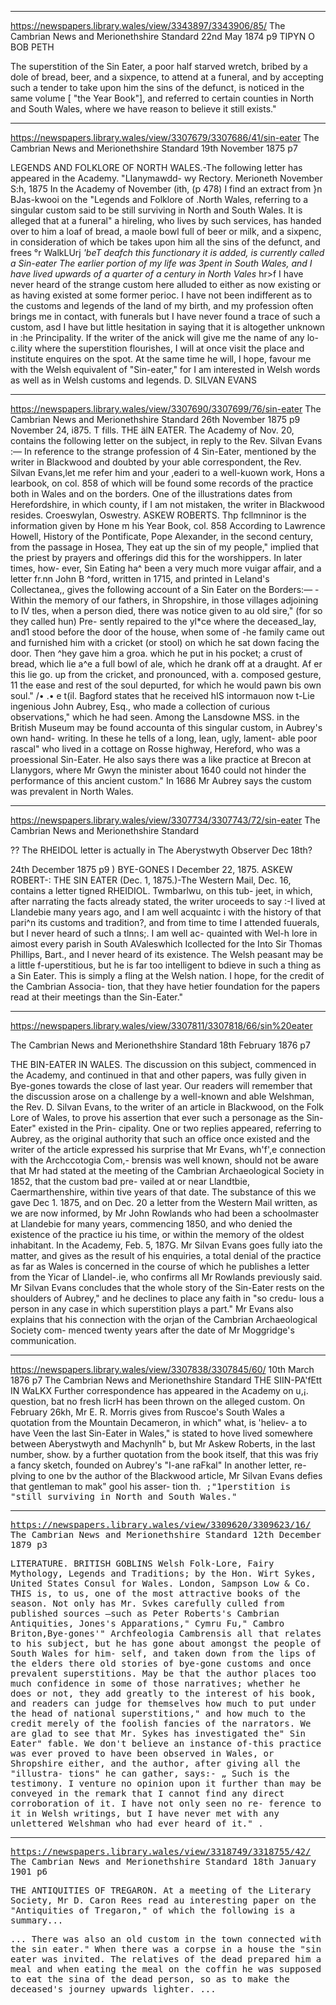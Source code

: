 
---

https://newspapers.library.wales/view/3343897/3343906/85/
The Cambrian News and Merionethshire Standard
22nd May 1874 p9
TIPYN O BOB PETH

The superstition of the Sin Eater, a poor half starved wretch, bribed by a dole of bread, beer, and a sixpence, to attend at a funeral, and by accepting such a tender to take upon him the sins of the defunct, is noticed in the same volume [ "the Year Book"], and referred to certain counties in North and South Wales, where we have reason to believe it still exists."

---

https://newspapers.library.wales/view/3307679/3307686/41/sin-eater
The Cambrian News and Merionethshire Standard
19th November 1875 p7

LEGENDS AND FOLKLORE OF NORTH WALES.-The following letter has appeared in the Academy. "LIanymawdd- wy Rectory. Merioneth November S:h, 1875 In the Academy of November (ith, (p 478) I find an extract from }n BJas-kwooi on the "Legends and Folklore of .North Wales, referring to a singular custom said to be still surviving in North and South Wales. It is alleged that at a funeral" a hireling, who lives by such services, has handed over to him a loaf of bread, a maole bowl full of beer or milk, and a sixpenc, in consideration of which be takes upon him all the sins of the defunct, and frees °r WalkLUrj *'beT deafch this functionary it is added, is currently called a Sin-eater The earlier portion of my life was 3pent in South Wales, and I have lived upwards of a quarter of a century in North Vales* hr>f I have never heard of the strange custom here alluded to either as now existing or as having existed at some former perioc. I have not been indifferent as to the customs and legends of the land of my birth, and my profession often brings me in contact, with funerals but I have never found a trace of such a custom, asd I have but little hesitation in saying that it is altogether unknown in :he Principality. If the writer of the anick will give me the name of any lo- c.ility where the superstition flourishes, I will at once visit the place and institute enquires on the spot. At the same time he will, I hope, favour me with the Welsh equivalent of "Sin-eater," for I am interested in Welsh words as well as in Welsh customs and legends. D. SILVAN EVANS

---

https://newspapers.library.wales/view/3307690/3307699/76/sin-eater
The Cambrian News and Merionethshire Standard
26th November 1875 p9
November 24, i875. T fills. THE älN EATER. The Academy of Nov. 20, contains the following letter on the subject, in reply to the Rev. Silvan Evans :— In reference to the strange profession of 4 Sin-Eater, mentioned by the writer in Blackwood and doubted by your able correspondent, the Rev. Silvan Evans,let me refer him and your ,eaderi to a well-kuown work, Hons a learbook, on col. 858 of which will be found some records of the practice both in Wales and on the borders. One of the illustrations dates from Herefordshire, in which county, if I am not mistaken, the writer in Blackwood resides. Croeswylan, Oswestry. ASKEW ROBERTS. Thp fcllmninor is the information given by Hone m his Year Book, col. 858 According to Lawrence Howell, History of the Pontificate, Pope Alexander, in the second century, from the passage in Hosea, They eat up the sin of my people," implied that the priest by prayers and offerings did this for the worshippers. In later times, how- ever, Sin Eating ha^ been a very much more vuigar affair, and a letter fr.nn John B ^ford, written in 1715, and printed in Leland's Collectanea,, gives the following account of a Sin Eater on the Borders:— -Within the memory of our fathers, in Shropshire, in those villages adjoining to IV tles, when a person died, there was notice given to au old sire," (for so they called hun) Pre- sently repaired to the yl*ce where the deceased_lay, and1 stood before the door of the house, when some of -he family came out and furnished him with a cricket (or stool) on which he sat down facing the door. Then ^hey gave him a groa. which he put in his pocket; a crust of bread, which lie a^e a full bowl of ale, which he drank off at a draught. Af er this lie go. up from the cricket, and pronounced, with a. composed gesture, 11 the ease and rest of the soul depurted, for which he would pawn bis own soul." /• .• e t(il. Bagford states that he received hIS intormauon now t-Lie ingenious John Aubrey, Esq., who made a collection of curious observations," which he had seen. Among the Lansdowne MSS. in the British Museum may be found accounta of this singular custom, in Aubrey's own hand- writing. In these he tells of a long, lean, ugly, lament- able poor rascal" who lived in a cottage on Rosse highway, Hereford, who was a proessional Sin-Eater. He also says there was a like practice at Brecon at Llanygors, where Mr Gwyn the minister about 1640 could not hinder the performance of this ancient custom." In 1686 Mr Aubrey says the custom was prevalent in North Wales.

---



https://newspapers.library.wales/view/3307734/3307743/72/sin-eater
The Cambrian News and Merionethshire Standard

?? The RHEIDOL letter is actually in The Aberystwyth Observer Dec 18th?

24th December 1875 p9
) BYE-GONES I December 22, 1875.  ASKEW ROBERT-: THE SIN EATER (Dec. 1, 1875.)-The Western Mail, Dec. 16, contains a letter tigned RHEIDIOL. Twmbarlwu, on this tub- jeet, in which, after narrating the facts already stated, the writer uroceeds to say :-I lived at LIandebie many years ago, and I am well acquaintc i with the history of that pari^n its customs and tradition?, and from time to time I attended fuuerals, but I never heard of such a tlnns;. I am well ac- quainted with Wel-h lore in aimost every parish in South AValeswhich Icollected for the Into Sir Thomas Phillips, Bart., and I never heard of its existence. The Welsh peasant may be a little f-uperstitious, but he is far too intelligent to bdieve in such a thing as a Sin Eater. This is simply a fling at the Welsh nation. I hope, for the credit of the Cambrian Associa- tion, that they have hetier foundation for the papers read at their meetings than the Sin-Eater."


---


https://newspapers.library.wales/view/3307811/3307818/66/sin%20eater

The Cambrian News and Merionethshire Standard
18th February 1876 p7

THE BIN-EATER IN WALES. The discussion on this subject, commenced in the Academy, and continued in that and other papers, was fully given in Bye-gones towards the close of last year. Our readers will remember that the discussion arose on a challenge by a well-known and able Welshman, the Rev. D. Silvan Evans, to the writer of an article in Blackwood, on the Folk Lore of Wales, to prove his assertion that ever such a personage as the Sin-Eater" existed in the Prin- cipality. One or two replies appeared, referring to Aubrey, as the original authority that such an office once existed and the writer of the article expressed his surprise that Mr Evans, wh'f',e connection with the Archccotogia Com,- brensis was well known, should not be aware that Mr had stated at the meeting of the Cambrian Archaeological Society in 1852, that the custom bad pre- vailed at or near Llandtbie, Caermarthenshire, within tive years of that date. The substance of this we gave Dec 1. 1875, and on Dec. 20 a letter from the Western Mail written, as we are now informed, by Mr John Rowlands who had been a schoolmaster at Llandebie for many years, commencing 1850, and who denied the existence of the practice iu his time, or within the memory of the oldest inhabitant. In the Academy, Feb. 5, 187G. Mr Silvan Evans goes fully iato the matter, and gives as the result of his enquiries, a total denial of the practice as far as Wales is concerned in the course of which he publishes a letter from the Yicar of Llandel-.ie, who confirms all Mr Rowlands previously said. Mr Silvan Evans concludes that the whole story of the Sin-Eater rests on the shoulders of Aubrey," and he declines to place any faith in "so credu- lous a person in any case in which superstition plays a part." Mr Evans also explains that his connection with the orjan of the Cambrian Archaeological Society com- menced twenty years after the date of Mr Moggridge's communication.



---


https://newspapers.library.wales/view/3307838/3307845/60/
10th March 1876 p7
The Cambrian News and Merionethshire Standard
THE SIIN-PA'fEtt IN WaLKX Further correspondence has appeared in the Academy on u,¡. question, bat no fresh licrH has been thrown on the alleged custom. On February 26kh, Mr E. R. Morris gives from Ruscoe's South Wales a quotation from the Mountain Decameron, in which" what, is 'heliev- a to have Veen the last Sin-Eater in Wales," is stated to hove lived somewhere between Aberystwyth and Machynlh" b, but Mr Askew Roberts, in the last number, show. by a further quotation from the book itself, that this was friy a fancy sketch, founded on Aubrey's "I-ane raFkal" In another letter, re- plving to one bv the author of the Blackwood article, Mr Silvan Evans defies that gentleman to mak" gool his asser- tion th.<tt tn.> ;"1perstition is "still surviving in North and South Wales."

---

https://newspapers.library.wales/view/3309620/3309623/16/
The Cambrian News and Merionethshire Standard
12th December 1879 p3

LITERATURE. BRITISH GOBLINS Welsh Folk-Lore, Fairy Mythology, Legends and Traditions; by the Hon. Wirt Sykes, United States Consul for Wales. London, Sampson Low & Co. THIS is, to us, one of the most attractive books of the season. Not only has Mr. Svkes carefully culled from published sources —such as Peter Roberts's Cambrian Antiquities, Jones's Apparations," Cymru Fu," Cambro Briton,Bye-gones'" Archfeologia Cambrensis all that relates to his subject, but he has gone about amongst the people of South Wales for him- self, and taken down from the lips of the elders there old stories of bye-gone customs and once prevalent superstitions. May be that the author places too much confidence in some of those narratives; whether he does or not, they add greatly to the interest of his book, and readers can judge for themselves how much to put under the head of national superstitions," and how much to the credit merely of the foolish fancies of the narrators. We are glad to see that Mr. Sykes has investigated the" Sin Eater" fable. We don't believe an instance of-this practice was ever proved to have been observed in Wales, or Shropshire either, and the author, after giving all the "illustra- tions" he can gather, says:- „ Such is the testimony. I venture no opinion upon it further than may be conveyed in the remark that I cannot find any direct corroboration of it. I have not only seen no re- ference to it in Welsh writings, but I have never met with any unlettered Welshman who had ever heard of it." .


---

https://newspapers.library.wales/view/3318749/3318755/42/
The Cambrian News and Merionethshire Standard
18th January 1901 p6

THE ANTIQUITIES OF TREGARON. At a meeting of the Literary Society, Mr D. Caron Rees read au interesting paper on the "Antiquities of Tregaron," of which the following is a summary...

...
There was also an old custom in the town connected with the sin eater." When there was a corpse in a house the "sin eater was invited. The relatives of the dead prepared him a meal and when eating the meal on the coffin he was supposed to eat the sina of the dead person, so as to make the deceased's journey upwards lighter. 
 ...
